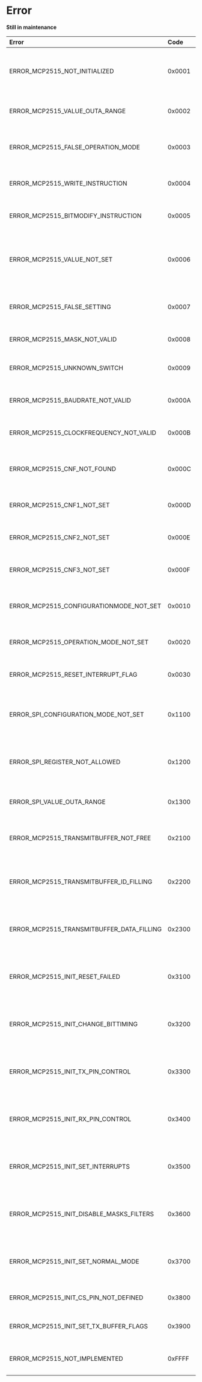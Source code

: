 # Error

**Still in maintenance**


| Error | Code | Occurrence |
| :---- | :--- | :--------- |
| ERROR_MCP2515_NOT_INITIALIZED | 0x0001 | Occurs when a Method is called, but the MCP2515 is still not initialized. |
| ERROR_MCP2515_VALUE_OUTA_RANGE | 0x0002 | Occurs when given Value is not in the defined range. |
| ERROR_MCP2515_FALSE_OPERATION_MODE | 0x0003 | Occurs when the MCP2515 is in the wrong Operation Mode. |
| ERROR_MCP2515_WRITE_INSTRUCTION | 0x0004 | Occurs when the write-Instruction failed. |
| ERROR_MCP2515_BITMODIFY_INSTRUCTION | 0x0005 | Occurs when the BitModify-Instruction failed. |
| ERROR_MCP2515_VALUE_NOT_SET | 0x0006 | Occurs when setting a Register-Value wasn't successfull (recheck Set-Process). |
| ERROR_MCP2515_FALSE_SETTING | 0x0007 | Occurs when a defined Setting-Condition is not complied with. |
| ERROR_MCP2515_MASK_NOT_VALID | 0x0008 | Occurs when a not valid Mask is used. |
| ERROR_MCP2515_UNKNOWN_SWITCH | 0x0009 | Occurs when an unknown Error occurs during a switch-case. |
| ERROR_MCP2515_BAUDRATE_NOT_VALID | 0x000A | Occurs when a Baudrate is choose which is not allowed. |
| ERROR_MCP2515_CLOCKFREQUENCY_NOT_VALID | 0x000B | Occurs when a ClockFrequency is choose which is not allowed. |
| ERROR_MCP2515_CNF_NOT_FOUND | 0x000C | Occurs when the CNF-Configuration couldn't be found. |
| ERROR_MCP2515_CNF1_NOT_SET | 0x000D | Occurs when the CNF1-Configuration couldn't be set. |
| ERROR_MCP2515_CNF2_NOT_SET | 0x000E | Occurs when the CNF2-Configuration couldn't be set. |
| ERROR_MCP2515_CNF3_NOT_SET | 0x000F | Occurs when the CNF3-Configuration couldn't be set. |
| ERROR_MCP2515_CONFIGURATIONMODE_NOT_SET | 0x0010 | Occurs when the Configuration-Mode couldn't be found. |
| ERROR_MCP2515_OPERATION_MODE_NOT_SET | 0x0020 | Occurs when the Operation-Mode couldn't be set. |
| ERROR_MCP2515_RESET_INTERRUPT_FLAG | 0x0030 | Occurs when the reset of an Interrupt-Flag failed. |
| ERROR_SPI_CONFIGURATION_MODE_NOT_SET | 0x1100 | Occurs when in the Reset-Instruction the Configuration-Mode wasn't set. |
| ERROR_SPI_REGISTER_NOT_ALLOWED | 0x1200 | Occurs when in the bitModify-Instruction the given Register-Adress is not allowed. |
| ERROR_SPI_VALUE_OUTA_RANGE | 0x1300 | Occurs when given Value is not in the defined range. |
| ERROR_MCP2515_TRANSMITBUFFER_NOT_FREE | 0x2100 | Occurs when the given TransmitBuffer is not ready to fill. |
| ERROR_MCP2515_TRANSMITBUFFER_ID_FILLING | 0x2200 | Occurs when during filling the ID in TransmitBuffer an Error occured. |
| ERROR_MCP2515_TRANSMITBUFFER_DATA_FILLING | 0x2300 | Occurs when during filling the Data in TransmitBuffer an Error occured. |
| ERROR_MCP2515_INIT_RESET_FAILED | 0x3100 | Occurs when during the initialisation the Reset-Instruction failed. |
| ERROR_MCP2515_INIT_CHANGE_BITTIMING | 0x3200 | Occurs when during the initialisation the BitTiming couldn't be changed. |
| ERROR_MCP2515_INIT_TX_PIN_CONTROL | 0x3300 | Occurs when during the initialisation the TX-Pins couldn't be set proberly. |
| ERROR_MCP2515_INIT_RX_PIN_CONTROL | 0x3400 | Occurs when during the initialisation the RX-Pins couldn't be set proberly. |
| ERROR_MCP2515_INIT_SET_INTERRUPTS | 0x3500 | Occurs when during the initialisation the Interrupts couldn't be set proberly. |
| ERROR_MCP2515_INIT_DISABLE_MASKS_FILTERS | 0x3600 | Occurs when during the initialisation the Mask and Filter couldn't be disabled. |
| ERROR_MCP2515_INIT_SET_NORMAL_MODE | 0x3700 | Occurs when during the initialisation the Normal Operationmode couldn't be set. |
| ERROR_MCP2515_INIT_CS_PIN_NOT_DEFINED | 0x3800 | Occurs when no CS-Pin is defined. |
| ERROR_MCP2515_INIT_SET_TX_BUFFER_FLAGS | 0x3900 | Occurs when the TX-Buffer Flags can't be set. |
| ERROR_MCP2515_NOT_IMPLEMENTED | 0xFFFF | Occurs when Method is not implemented yet. |
